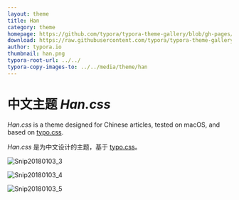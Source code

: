 ```yaml
---
layout: theme
title: Han
category: theme
homepage: https://github.com/typora/typora-theme-gallery/blob/gh-pages/media/theme/han/han.css
download: https://raw.githubusercontent.com/typora/typora-theme-gallery/gh-pages/media/theme/han/han.css
author: typora.io
thumbnail: han.png
typora-root-url: ../../
typora-copy-images-to: ../../media/theme/han
---
```


# 中文主题 *Han.css*

*Han.css* is a theme designed for Chinese articles, tested on macOS, and based on [typo.css](https://typo.sofi.sh/).

*Han.css* 是为中文设计的主题，基于 [typo.css](https://typo.sofi.sh/)。

![Snip20180103_3](/media/theme/han/Snip20180103_3.png)

![Snip20180103_4](/media/theme/han/Snip20180103_4.png)

![Snip20180103_5](/media/theme/han/Snip20180103_5.png)

